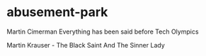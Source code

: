 # abusement-park
Martin Cimerman	 Everything has been said before
Tech Olympics

Martin Krauser - The Black Saint And The Sinner Lady
